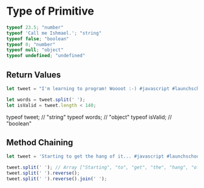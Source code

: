 # Type of Primitive

```javascript 
typeof 23.5; "number"
typeof 'Call me Ishmael.'; "string"
typeof false; "boolean"
typeof 0; "number" 
typeof null; "object"
typeof undefined; "undefined"
```

## Return Values 

```javascript 
let tweet = "I'm learning to program! Woooot :-) #javascript #launchschool";

let words = tweet.split(' ');
let isValid = tweet.length < 140;
```

typeof tweet; // "string"
typeof words; // "object"
typeof isValid; // "boolean"

## Method Chaining

```javascript
let tweet = 'Starting to get the hang of it... #javascript #launchschool';

tweet.split(' '); // Array ["Starting", "to", "get", "the", "hang", "of", "it...", "#javascript", "#launchschool"]
tweet.split(' ').reverse(); 
tweet.split(' ').reverse().join(' ');

```

